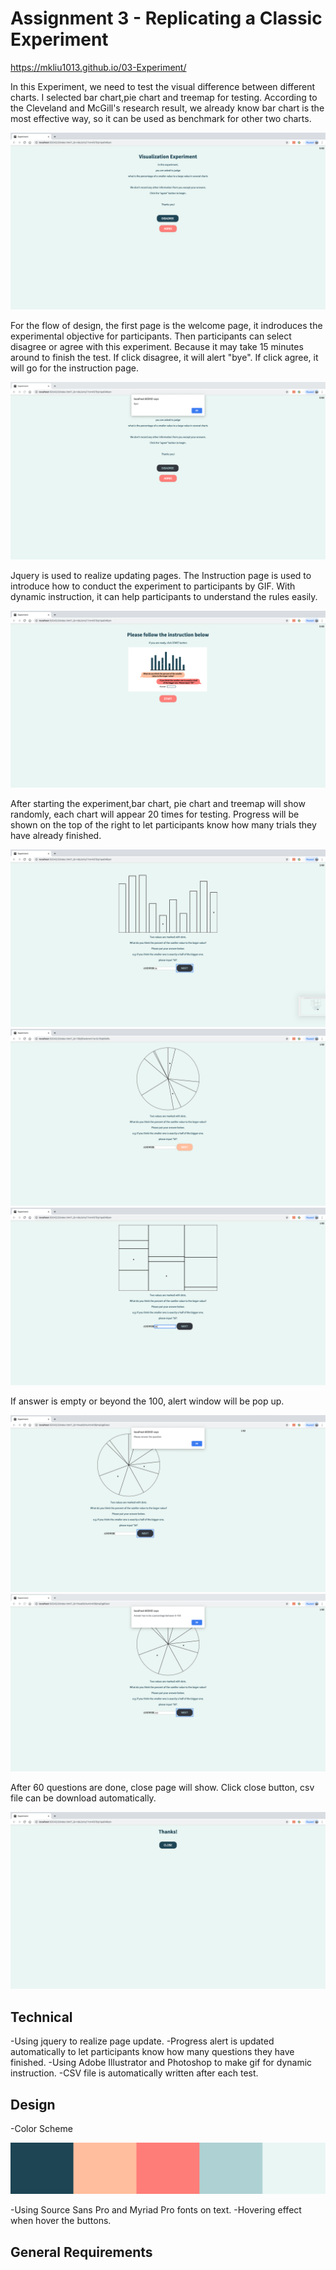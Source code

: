 Assignment 3 - Replicating a Classic Experiment  
===

https://mkliu1013.github.io/03-Experiment/

In this Experiment, we need to test the visual difference between different charts. I selected bar chart,pie chart and treemap
for testing. According to the Cleveland and McGill's research result, we already know bar chart is the most effective way, so it can be used as benchmark for other two charts.

![welcome](img/Welcome.png)

For the flow of design, the first page is the welcome page, it indroduces the experimental objective for participants. Then participants can select disagree or agree with this experiment. Because it may take 15 minutes around to finish the test. If click disagree, it will alert "bye". If click agree, it will go for the instruction page.

![disagree](img/Disagree.png)

Jquery is used to realize updating pages. The Instruction page is used to introduce how to conduct the experiment to participants by GIF. With dynamic instruction, it can help participants to understand the rules easily.

![instruction](img/Instruction.png)

After starting the experiment,bar chart, pie chart and treemap will show randomly, each chart will appear 20 times for testing. Progress will be shown on the top of the right to let participants know how many trials they have already finished.

![bar](img/Bar.png)
![pie](img/Pie.png)
![treemap](img/Treemap.png)

If answer is empty or beyond the 100, alert window will be pop up.

![empty](img/Empty.png)
![beyond](img/Beyond.png)

After 60 questions are done, close page will show. Click close button, csv file can be download automatically. 

![close](img/Close.png)


## Technical

-Using jquery to realize page update.
-Progress alert is updated automatically to let participants know how many questions they have finished.
-Using Adobe Illustrator and Photoshop to make gif for dynamic instruction.
-CSV file is automatically written after each test.

## Design
-Color Scheme

![Color](img/Color.png)

-Using Source Sans Pro and Myriad Pro fonts on text.
-Hovering effect when hover the buttons.


## General Requirements





